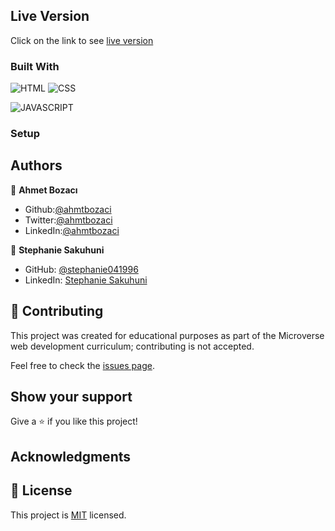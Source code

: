 
## Live Version

Click on the link to see  [live version]()


### Built With

![HTML](https://img.shields.io/badge/html5%20-%23E34F26.svg?&style=for-the-badge&logo=html5&logoColor=white)
![CSS](https://img.shields.io/badge/css3%20-%231572B6.svg?&style=for-the-badge&logo=css3&logoColor=white)
<!-- ![BOOTSTRAP](https://img.shields.io/badge/bootstrap%20-%23563D7C.svg?&style=for-the-badge&logo=bootstrap&logoColor=white) -->
![JAVASCRIPT](https://img.shields.io/badge/javascript%20-%23323330.svg?&style=for-the-badge&logo=javascript&logoColor=%23F7DF1E")

### Setup


## Authors

👤 **Ahmet Bozacı**
- Github:[@ahmtbozaci](https://github.com/ahmetbozaci)
- Twitter:[@ahmtbozaci](https://twitter.com/ahmtbozaci)
- LinkedIn:[@ahmtbozaci](https://www.linkedin.com/in/ahmetbozaci/)

👤 **Stephanie Sakuhuni**
- GitHub: [@stephanie041996](https://github.com/Stephanie041996)
- LinkedIn: [Stephanie Sakuhuni](www.linkedin.com/in/stephanie-michelle-sakuhuni) 

## 🤝 Contributing

This project was created for educational purposes as part of the Microverse web development curriculum; contributing is not accepted.

Feel free to check the [issues page](https://github.com/ahmetbozaci/Library/issues).

## Show your support

Give a ⭐️ if you like this project!

## Acknowledgments



## 📝 License

This project is [MIT](https://github.com/ahmetbozaci/Library/blob/feature/library/LICENCE) licensed.

